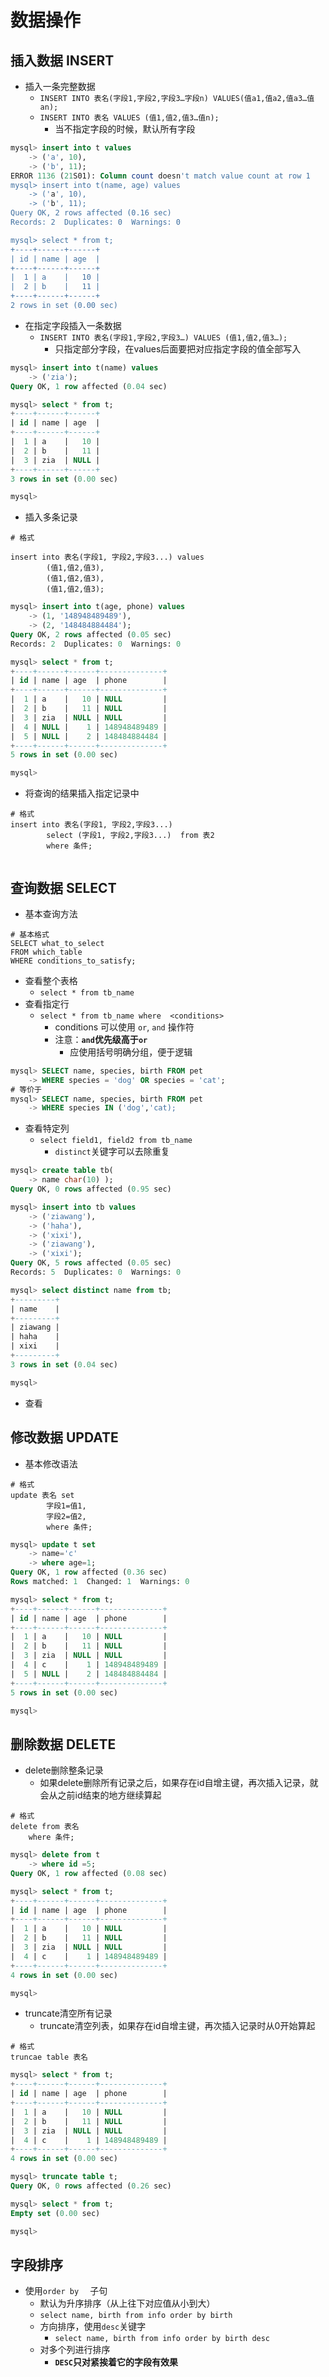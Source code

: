 # 数据操作

## 插入数据 INSERT
- 插入一条完整数据
	- `INSERT INTO 表名(字段1,字段2,字段3…字段n) VALUES(值a1,值a2,值a3…值an);`
	- `INSERT INTO 表名 VALUES (值1,值2,值3…值n);`
		- 当不指定字段的时候，默认所有字段

```sql
mysql> insert into t values
    -> ('a', 10),
    -> ('b', 11);
ERROR 1136 (21S01): Column count doesn't match value count at row 1
mysql> insert into t(name, age) values
    -> ('a', 10),
    -> ('b', 11);
Query OK, 2 rows affected (0.16 sec)
Records: 2  Duplicates: 0  Warnings: 0

mysql> select * from t;
+----+------+------+
| id | name | age  |
+----+------+------+
|  1 | a    |   10 |
|  2 | b    |   11 |
+----+------+------+
2 rows in set (0.00 sec)
```

- 在指定字段插入一条数据
	- `INSERT INTO 表名(字段1,字段2,字段3…) VALUES (值1,值2,值3…);`
		- 只指定部分字段，在values后面要把对应指定字段的值全部写入

```sql
mysql> insert into t(name) values
    -> ('zia');
Query OK, 1 row affected (0.04 sec)

mysql> select * from t;
+----+------+------+
| id | name | age  |
+----+------+------+
|  1 | a    |   10 |
|  2 | b    |   11 |
|  3 | zia  | NULL |
+----+------+------+
3 rows in set (0.00 sec)

mysql>
```

- 插入多条记录
	
```
# 格式

insert into 表名(字段1, 字段2,字段3...) values
		(值1,值2,值3),
		(值1,值2,值3),
		(值1,值2,值3);

```


```sql
mysql> insert into t(age, phone) values
    -> (1, '148948489489'),
    -> (2, '148484884484');
Query OK, 2 rows affected (0.05 sec)
Records: 2  Duplicates: 0  Warnings: 0

mysql> select * from t;
+----+------+------+--------------+
| id | name | age  | phone        |
+----+------+------+--------------+
|  1 | a    |   10 | NULL         |
|  2 | b    |   11 | NULL         |
|  3 | zia  | NULL | NULL         |
|  4 | NULL |    1 | 148948489489 |
|  5 | NULL |    2 | 148484884484 |
+----+------+------+--------------+
5 rows in set (0.00 sec)

mysql>
```

- 将查询的结果插入指定记录中

```
# 格式
insert into 表名(字段1, 字段2,字段3...)  
		select (字段1, 字段2,字段3...)  from 表2
		where 条件;
```


```sql 


```




## 查询数据 SELECT
- 基本查询方法

```
# 基本格式
SELECT what_to_select
FROM which_table
WHERE conditions_to_satisfy;
```

- 查看整个表格
	- `select * from tb_name`
- 查看指定行
	- `select * from tb_name where  <conditions>`
		- conditions 可以使用  `or`, `and` 操作符
		- 注意：__`and`优先级高于`or`__ 
			- 应使用括号明确分组，便于逻辑
```sql
mysql> SELECT name, species, birth FROM pet
    -> WHERE species = 'dog' OR species = 'cat';
# 等价于
mysql> SELECT name, species, birth FROM pet
    -> WHERE species IN ('dog','cat);

```	



- 查看特定列
	- `select field1, field2 from tb_name`
		- `distinct`关键字可以去除重复

```sql
mysql> create table tb(
    -> name char(10) );
Query OK, 0 rows affected (0.95 sec)

mysql> insert into tb values
    -> ('ziawang'),
    -> ('haha'),
    -> ('xixi'),
    -> ('ziawang'),
    -> ('xixi');
Query OK, 5 rows affected (0.05 sec)
Records: 5  Duplicates: 0  Warnings: 0

mysql> select distinct name from tb;
+---------+
| name    |
+---------+
| ziawang |
| haha    |
| xixi    |
+---------+
3 rows in set (0.04 sec)

mysql>

```

- 查看




## 修改数据 UPDATE
- 基本修改语法

```
# 格式
update 表名 set 
		字段1=值1,
		字段2=值2,
		where 条件;
```



```sql
mysql> update t set
    -> name='c'
    -> where age=1;
Query OK, 1 row affected (0.36 sec)
Rows matched: 1  Changed: 1  Warnings: 0

mysql> select * from t;
+----+------+------+--------------+
| id | name | age  | phone        |
+----+------+------+--------------+
|  1 | a    |   10 | NULL         |
|  2 | b    |   11 | NULL         |
|  3 | zia  | NULL | NULL         |
|  4 | c    |    1 | 148948489489 |
|  5 | NULL |    2 | 148484884484 |
+----+------+------+--------------+
5 rows in set (0.00 sec)

mysql>

```



## 删除数据 DELETE
- delete删除整条记录
	- 如果delete删除所有记录之后，如果存在id自增主键，再次插入记录，就会从之前id结束的地方继续算起


```
# 格式
delete from 表名
	where 条件;

```

```sql
mysql> delete from t
    -> where id =5;
Query OK, 1 row affected (0.08 sec)

mysql> select * from t;
+----+------+------+--------------+
| id | name | age  | phone        |
+----+------+------+--------------+
|  1 | a    |   10 | NULL         |
|  2 | b    |   11 | NULL         |
|  3 | zia  | NULL | NULL         |
|  4 | c    |    1 | 148948489489 |
+----+------+------+--------------+
4 rows in set (0.00 sec)

mysql>
```



- truncate清空所有记录
	- truncate清空列表，如果存在id自增主键，再次插入记录时从0开始算起


```
# 格式
truncae table 表名

```



```sql
mysql> select * from t;
+----+------+------+--------------+
| id | name | age  | phone        |
+----+------+------+--------------+
|  1 | a    |   10 | NULL         |
|  2 | b    |   11 | NULL         |
|  3 | zia  | NULL | NULL         |
|  4 | c    |    1 | 148948489489 |
+----+------+------+--------------+
4 rows in set (0.00 sec)

mysql> truncate table t;
Query OK, 0 rows affected (0.26 sec)

mysql> select * from t;
Empty set (0.00 sec)

mysql>

```


## 字段排序
- 使用`order by  ` 子句 
	- 默认为升序排序（从上往下对应值从小到大）
	- `select name, birth from info order by birth `
	- 方向排序，使用`desc`关键字 
		- `select name, birth from info order by birth desc`
	- 对多个列进行排序
		- __`DESC`只对紧挨着它的字段有效果__
	
```sql


``` 










